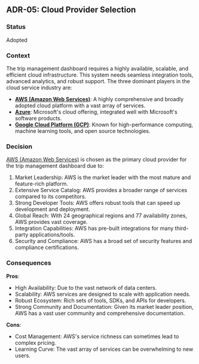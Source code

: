 ## ADR-05: Cloud Provider Selection

### Status
Adopted

### Context
The trip management dashboard requires a highly available, scalable, and efficient cloud infrastructure. This system needs seamless integration tools, advanced analytics, and robust support. The three dominant players in the cloud service industry are:
- **[AWS (Amazon Web Services)](https://aws.amazon.com/)**: A highly comprehensive and broadly adopted cloud platform with a vast array of services.
- **[Azure](https://azure.microsoft.com/)**: Microsoft's cloud offering, integrated well with Microsoft's software products.
- **[Google Cloud Platform (GCP)](https://cloud.google.com/)**: Known for high-performance computing, machine learning tools, and open source technologies.

### Decision
[AWS (Amazon Web Services)](https://aws.amazon.com/) is chosen as the primary cloud provider for the trip management dashboard due to:
1. Market Leadership: AWS is the market leader with the most mature and feature-rich platform.
2. Extensive Service Catalog: AWS provides a broader range of services compared to its competitors.
3. Strong Developer Tools: AWS offers robust tools that can speed up development and deployment.
4. Global Reach: With 24 geographical regions and 77 availability zones, AWS provides vast coverage.
5. Integration Capabilities: AWS has pre-built integrations for many third-party applications/tools.
6. Security and Compliance: AWS has a broad set of security features and compliance certifications.

### Consequences
**Pros**:
- High Availability: Due to the vast network of data centers.
- Scalability: AWS services are designed to scale with application needs.
- Robust Ecosystem: Rich sets of tools, SDKs, and APIs for developers.
- Strong Community and Documentation: Given its market leader position, AWS has a vast user community and comprehensive documentation.

**Cons**:
- Cost Management: AWS's service richness can sometimes lead to complex pricing.
- Learning Curve: The vast array of services can be overwhelming to new users.
